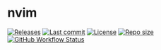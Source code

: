 # nvim

[![Releases](https://img.shields.io/github/v/release/xuchengpeng/nvim?style=for-the-badge)](https://github.com/xuchengpeng/nvim/releases/latest)
[![Last commit](https://img.shields.io/github/last-commit/xuchengpeng/nvim?style=for-the-badge)](https://github.com/xuchengpeng/nvim/pulse)
[![License](https://img.shields.io/github/license/xuchengpeng/nvim?style=for-the-badge)](https://github.com/xuchengpeng/nvim/blob/main/LICENSE)
[![Repo size](https://img.shields.io/github/repo-size/xuchengpeng/nvim?style=for-the-badge)](https://github.com/xuchengpeng/nvim)
[![GitHub Workflow Status](https://img.shields.io/github/actions/workflow/status/xuchengpeng/nvim/ci.yml?style=for-the-badge)](https://github.com/xuchengpeng/nvim/actions)
